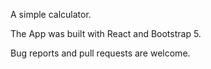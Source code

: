 A simple calculator.

The App was built with React and Bootstrap 5.

Bug reports and pull requests are welcome.